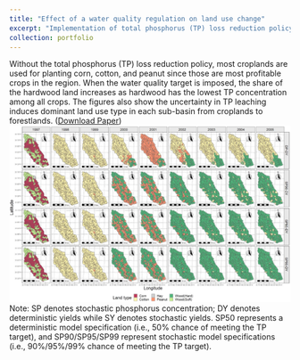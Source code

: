 ```yaml
---
title: "Effect of a water quality regulation on land use change"
excerpt: "Implementation of total phosphorus (TP) loss reduction policy expedites the land use transition from croplands (particularly corn) to forestlands and decreases the agricultural profits, implying a potential conflict between bioenergy development and water quality.<br/><img src='/images/AWM-2022-Figure10.jpeg'>"
collection: portfolio
---
```

Without the total phosphorus (TP) loss reduction policy, most croplands are used for planting corn, cotton, and peanut since those are most profitable crops in the region. When the water quality target is imposed, the share of the hardwood land increases as hardwood has the lowest TP concentration among all crops. The figures also show the uncertainty in TP leaching induces dominant land use type in each sub-basin from croplands to forestlands. (<a href="http://ykaih.github.io/files/2022-Agricultural-Water-Management.pdf">Download Paper</a>)
<br/><img src='/images/AWM-2022-Figure10.jpeg'>
Note: SP denotes stochastic phosphorus concentration; DY denotes deterministic yields while SY denotes stochastic yields. SP50 represents a deterministic model specification (i.e., 50% chance of meeting the TP target), and SP90/SP95/SP99 represent stochastic model specifications (i.e., 90%/95%/99% chance of meeting the TP target).